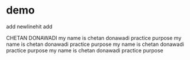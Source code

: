 # demo

add newlinehit add

CHETAN DONAWADI
   my name is chetan donawadi practice purpose 
   my name is chetan donawadi practice purpose 
   my name is chetan donawadi practice purpose 
   my name is chetan donawadi practice purpose 
  
   